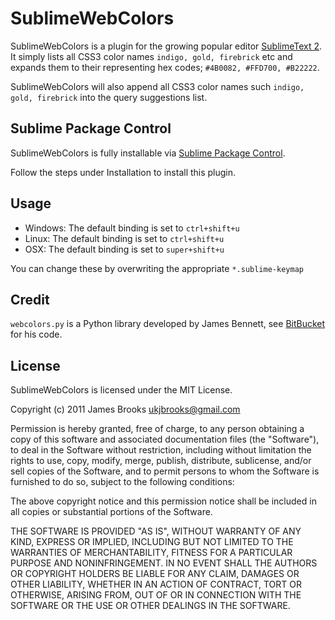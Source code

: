 SublimeWebColors
================

SublimeWebColors is a plugin for the growing popular editor [SublimeText 2](http://www.sublimetext.com/dev). It simply lists all CSS3 color names `indigo, gold, firebrick` etc and expands them to their representing hex codes; `#4B0082, #FFD700, #B22222`.

SublimeWebColors will also append all CSS3 color names such `indigo, gold, firebrick` into the query suggestions list.

Sublime Package Control
-----------------------

SublimeWebColors is fully installable via [Sublime Package Control](http://github.com/wbond/sublime_package_control).

Follow the steps under Installation to install this plugin.

Usage
-----

- Windows: The default binding is set to `ctrl+shift+u`
- Linux: The default binding is set to `ctrl+shift+u`
- OSX: The default binding is set to `super+shift+u`

You can change these by overwriting the appropriate `*.sublime-keymap`

Credit
------

`webcolors.py` is a Python library developed by James Bennett, see [BitBucket](https://bitbucket.org/ubernostrum/webcolors/) for his code.

License
-------

SublimeWebColors is licensed under the MIT License.

Copyright (c) 2011 James Brooks <ukjbrooks@gmail.com>

Permission is hereby granted, free of charge, to any person obtaining a copy of this software and associated documentation files (the "Software"), to deal in the Software without restriction, including without limitation the rights to use, copy, modify, merge, publish, distribute, sublicense, and/or sell copies of the Software, and to permit persons to whom the Software is furnished to do so, subject to the following conditions:

The above copyright notice and this permission notice shall be included in all copies or substantial portions of the Software.

THE SOFTWARE IS PROVIDED "AS IS", WITHOUT WARRANTY OF ANY KIND, EXPRESS OR IMPLIED, INCLUDING BUT NOT LIMITED TO THE WARRANTIES OF MERCHANTABILITY, FITNESS FOR A PARTICULAR PURPOSE AND NONINFRINGEMENT. IN NO EVENT SHALL THE AUTHORS OR COPYRIGHT HOLDERS BE LIABLE FOR ANY CLAIM, DAMAGES OR OTHER LIABILITY, WHETHER IN AN ACTION OF CONTRACT, TORT OR OTHERWISE, ARISING FROM, OUT OF OR IN CONNECTION WITH THE SOFTWARE OR THE USE OR OTHER DEALINGS IN THE SOFTWARE.